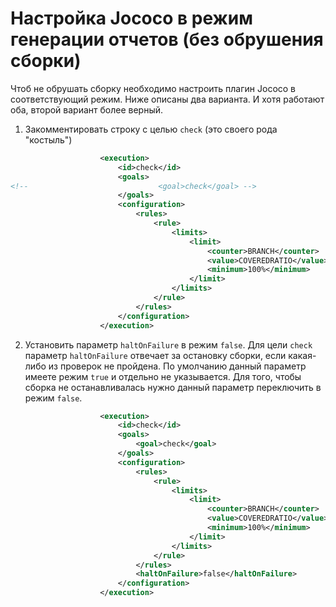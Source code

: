 # Настройка Jococo в режим генерации отчетов (без обрушения сборки)

Чтоб не обрушать сборку необходимо настроить плагин Jococo в соответствующий режим. Ниже описаны два варианта. И хотя работают оба, второй вариант более верный.
1. Закомментировать строку с целью `check` (это своего рода "костыль")

```xml
                    <execution>
                        <id>check</id>
                        <goals>
<!--                             <goal>check</goal> -->
                        </goals>
                        <configuration>
                            <rules>
                                <rule>
                                    <limits>
                                        <limit>
                                            <counter>BRANCH</counter>
                                            <value>COVEREDRATIO</value>
                                            <minimum>100%</minimum>
                                        </limit>
                                    </limits>
                                </rule>
                            </rules>
                        </configuration>
                    </execution>
```
2. Установить параметр `haltOnFailure` в режим `false`. Для цели `check` параметр `haltOnFailure` отвечает за остановку сборки, если какая-либо из проверок
не пройдена. По умолчанию данный параметр имеете режим `true` и отдельно не указывается. Для того, чтобы сборка не останавливалась нужно данный параметр переключить в
режим `false`.

```xml
                    <execution>
                        <id>check</id>
                        <goals>
                            <goal>check</goal>
                        </goals>
                        <configuration>
                            <rules>
                                <rule>
                                    <limits>
                                        <limit>
                                            <counter>BRANCH</counter>
                                            <value>COVEREDRATIO</value>
                                            <minimum>100%</minimum>
                                        </limit>
                                    </limits>
                                </rule>
                            </rules>
                            <haltOnFailure>false</haltOnFailure>
                        </configuration>
                    </execution>
```
